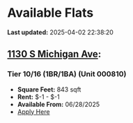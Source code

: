 # Available Flats

**Last updated:** 2025-04-02 22:38:20

## [1130 S Michigan Ave](https://1130smichigan.com/wp-json/floorplans/v1/available-units):
### Tier 10/16 (1BR/1BA) (Unit 000810)
- **Square Feet:** 843 sqft
- **Rent:** $-1 - $-1
- **Available From:** 06/28/2025
- [Apply Here](https://1130smichigan.securecafe.com/onlineleasing/eleven-thirty/oleapplication.aspx?stepname=RentalOptions&myOlePropertyId=638530&FloorPlanID=2321073&UnitID=11312983&header=1)

